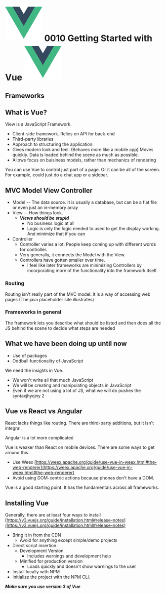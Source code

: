 #  ![The Vue Logo](/images/120x120VueLogo.png) 0010 Getting Started with Vue ![The Vue Logo](/images/120x120VueLogo.png)

## Frameworks

## What is Vue?

View is a JavaScript Framework.  

* Client-side framework.  Relies on API for back-end
* Third-party libraries
* Approach to structuring the application
* Gives modern look and feel.  (Behaves more like a mobile app)  Moves quickly.  Data is loaded behind the scene as much as possible.
* Allows focus on buisiness models, rather than mechanics of rendering

You can use Vue to control just part of a page.  Or it can be all of the screen.  For example, could just do a chat app or a sidebar.


## MVC Model View Controller

* Model  -- The data source.  It is usually a database, but can be a flat file or even just an in-memory array
* View -- How things look.
    * ***Views should be stupid***
      * No business logic at all
      * Logic is only the logic needed to used to get the display working.  And minimize that if you can
* Controller
    * Controller varies a lot.  People keep coming up with different words for controller.
    * Very generally, it connects the Model with the View.
    * Controllers have gotten smaller over time. 
      * I feel like later frameworks are minimizing Controllers by incorporating more of the functionality into the framework itself.

### Routing

Routing isn't really part of the MVC model.  It is a way of accessing web pages (The java placeholder site illustrates)

### Frameworks in general

The framework lets you describe what should be listed and then does all the JS behind the scene to decide what steps are needed

## What we have been doing up until now

* Use of packages
* Oddball functionality of JavaScript

We need the insights in Vue.

* We won't write all that much JavaScript
* We will be creating and manipulating objects in JavaScript
* Even if we are not using a lot of JS, what we will do pushes the syntaxjhyojny 2

## Vue vs React vs Angular

React lacks things like routing.  There are third-party additions, but it isn't integral.

Angular is a lot more complicated

Vue is weaker than React on mobile devices.  There are some ways to get around this.

* Use Weex   [https://weex.apache.org/guide/use-vue-in-weex.html#the-web-renderer](https://weex.apache.org/guide/use-vue-in-weex.html#the-web-renderer)
* Avoid using DOM-centric actions because phones don't have a DOM.  

Vue is a good starting point.  It has the fundamentals across all frameworks.

## Installing Vue

Generally, there are at least four ways to install [https://v3.vuejs.org/guide/installation.html#release-notes](https://v3.vuejs.org/guide/installation.html#release-notes)

* Bring it in from the CDN
   * Avoid for anything except simple/demo projects
* Direct script insertion
   * Development Version
     * Includes warnings and development help
   * Minified for production version
     * Loads quickly and doesn't show warnings to the user
* Install locally with NPM
* Initialize the project with the NPM CLI.

***Make sure you use version 3 of Vue***